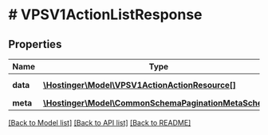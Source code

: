 # # VPSV1ActionListResponse

## Properties

Name | Type | Description | Notes
------------ | ------------- | ------------- | -------------
**data** | [**\Hostinger\Model\VPSV1ActionActionResource[]**](VPSV1ActionActionResource.md) | Array of [&#x60;VPS.V1.Action.ActionResource&#x60;](#model/vpsv1actionactionresource) |
**meta** | [**\Hostinger\Model\CommonSchemaPaginationMetaSchema**](CommonSchemaPaginationMetaSchema.md) |  |

[[Back to Model list]](../../README.md#models) [[Back to API list]](../../README.md#endpoints) [[Back to README]](../../README.md)
